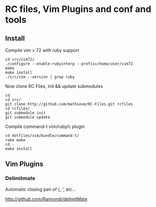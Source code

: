 RC files, Vim Plugins and conf and tools
========================


Install
------------------------

Compile vim > 72 with ruby support

	cd src/vim72/
	./configure --enable-rubyinterp --prefix=/home/user/vim72
	make
	make install
	./src/vim --version | grep ruby

Now clone RC Files, init && update submodules

	cd
	cd src/
 	git clone http://github.com/mathieue/RC-Files.git rcfiles
	cd rcfiles/
	git submodule init
	git submodule update

Compile command-t vim/ruby/c plugin

	cd dotfiles/vim/bundle/command-t/
	rake make
	cd -
	make install

## Vim Plugins
### Delimitmate

Automatic closing pair of {, ', etc...

http://github.com/Raimondi/delimitMate
